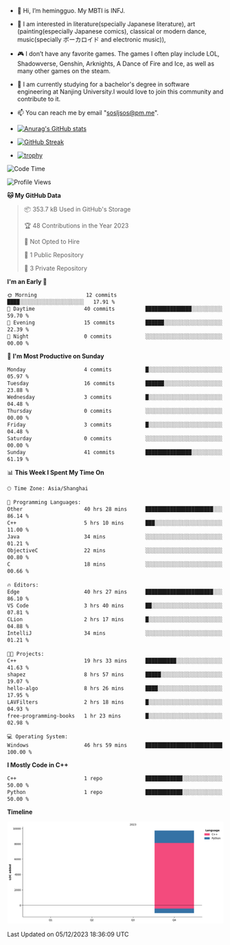 - 👋 Hi, I’m hemingguo. My MBTI is INFJ.
- 🎨 I am interested in literature(specially Japanese literature), art (painting(especially Japanese comics), classical or modern dance, music(specially ボーカロイド and electronic music)),
- 🎮 I don’t have any favorite games. The games I often play include LOL, Shadowverse, Genshin, Arknights, A Dance of Fire and Ice, as well as many other games on the steam.
- 🌱 I am currently studying for a bachelor's degree in software engineering at Nanjing University.I would love to join this community and contribute to it.

- 📫 You can reach me by email "sosljsos@pm.me".


- [![Anurag's GitHub stats](https://github-readme-stats.vercel.app/api?username=hemingguo&show_icons=true&count_private=true&theme=aura&hide_border=true&icon_color=FF4500&text_color=76EE00)](https://github.com/anuraghazra/github-readme-stats)
  
- [![GitHub Streak](https://github-readme-streak-stats.herokuapp.com/?user=hemingguo&hide_border=true&theme=tokyonight)](https://git.io/streak-stats)
  
- [![trophy](https://github-profile-trophy.vercel.app/?username=hemingguo&theme=dracula)](https://github.com/ryo-ma/github-profile-trophy)

<!--START_SECTION:waka-->
![Code Time](http://img.shields.io/badge/Code%20Time-123%20hrs%2025%20mins-blue)

![Profile Views](http://img.shields.io/badge/Profile%20Views-241-blue)

**🐱 My GitHub Data** 

> 📦 353.7 kB Used in GitHub's Storage 
 > 
> 🏆 48 Contributions in the Year 2023
 > 
> 🚫 Not Opted to Hire
 > 
> 📜 1 Public Repository 
 > 
> 🔑 3 Private Repository 
 > 
**I'm an Early 🐤** 

```text
🌞 Morning                12 commits          ████░░░░░░░░░░░░░░░░░░░░░   17.91 % 
🌆 Daytime                40 commits          ███████████████░░░░░░░░░░   59.70 % 
🌃 Evening                15 commits          ██████░░░░░░░░░░░░░░░░░░░   22.39 % 
🌙 Night                  0 commits           ░░░░░░░░░░░░░░░░░░░░░░░░░   00.00 % 
```
📅 **I'm Most Productive on Sunday** 

```text
Monday                   4 commits           █░░░░░░░░░░░░░░░░░░░░░░░░   05.97 % 
Tuesday                  16 commits          ██████░░░░░░░░░░░░░░░░░░░   23.88 % 
Wednesday                3 commits           █░░░░░░░░░░░░░░░░░░░░░░░░   04.48 % 
Thursday                 0 commits           ░░░░░░░░░░░░░░░░░░░░░░░░░   00.00 % 
Friday                   3 commits           █░░░░░░░░░░░░░░░░░░░░░░░░   04.48 % 
Saturday                 0 commits           ░░░░░░░░░░░░░░░░░░░░░░░░░   00.00 % 
Sunday                   41 commits          ███████████████░░░░░░░░░░   61.19 % 
```


📊 **This Week I Spent My Time On** 

```text
🕑︎ Time Zone: Asia/Shanghai

💬 Programming Languages: 
Other                    40 hrs 28 mins      ██████████████████████░░░   86.14 % 
C++                      5 hrs 10 mins       ███░░░░░░░░░░░░░░░░░░░░░░   11.00 % 
Java                     34 mins             ░░░░░░░░░░░░░░░░░░░░░░░░░   01.21 % 
ObjectiveC               22 mins             ░░░░░░░░░░░░░░░░░░░░░░░░░   00.80 % 
C                        18 mins             ░░░░░░░░░░░░░░░░░░░░░░░░░   00.66 % 

🔥 Editors: 
Edge                     40 hrs 27 mins      ██████████████████████░░░   86.10 % 
VS Code                  3 hrs 40 mins       ██░░░░░░░░░░░░░░░░░░░░░░░   07.81 % 
CLion                    2 hrs 17 mins       █░░░░░░░░░░░░░░░░░░░░░░░░   04.88 % 
IntelliJ                 34 mins             ░░░░░░░░░░░░░░░░░░░░░░░░░   01.21 % 

🐱‍💻 Projects: 
C++                      19 hrs 33 mins      ██████████░░░░░░░░░░░░░░░   41.63 % 
shapez                   8 hrs 57 mins       █████░░░░░░░░░░░░░░░░░░░░   19.07 % 
hello-algo               8 hrs 26 mins       ████░░░░░░░░░░░░░░░░░░░░░   17.95 % 
LAVFilters               2 hrs 18 mins       █░░░░░░░░░░░░░░░░░░░░░░░░   04.93 % 
free-programming-books   1 hr 23 mins        █░░░░░░░░░░░░░░░░░░░░░░░░   02.98 % 

💻 Operating System: 
Windows                  46 hrs 59 mins      █████████████████████████   100.00 % 
```

**I Mostly Code in C++** 

```text
C++                      1 repo              ████████████░░░░░░░░░░░░░   50.00 % 
Python                   1 repo              ████████████░░░░░░░░░░░░░   50.00 % 
```



**Timeline**

![Lines of Code chart](https://raw.githubusercontent.com/hemingguo/hemingguo/main/assets/bar_graph.png)


 Last Updated on 05/12/2023 18:36:09 UTC
<!--END_SECTION:waka-->
<!---
hemingguo/hemingguo is a ✨ special ✨ repository because its `README.md` (this file) appears on your GitHub profile.
You can click the Preview link to take a look at your changes.
--->
